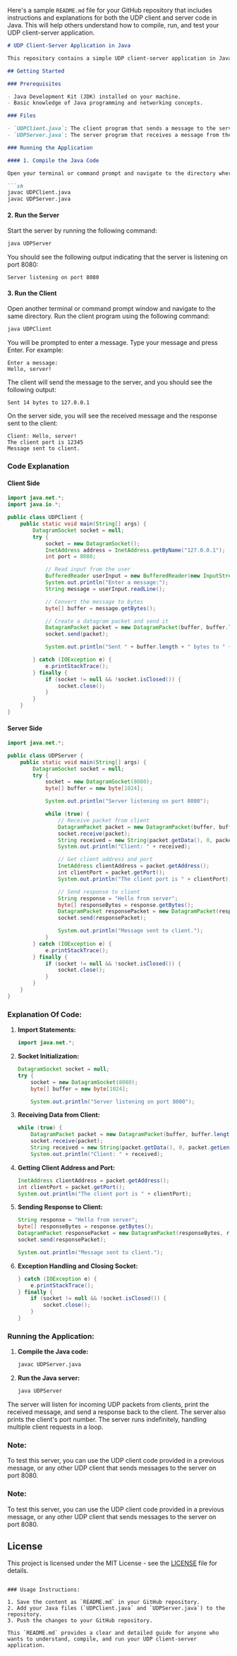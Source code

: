 Here's a sample `README.md` file for your GitHub repository that includes instructions and explanations for both the UDP client and server code in Java. This will help others understand how to compile, run, and test your UDP client-server application.

```markdown
# UDP Client-Server Application in Java

This repository contains a simple UDP client-server application in Java. The client sends a message to the server, and the server responds with a greeting message.

## Getting Started

### Prerequisites

- Java Development Kit (JDK) installed on your machine.
- Basic knowledge of Java programming and networking concepts.

### Files

- `UDPClient.java`: The client program that sends a message to the server.
- `UDPServer.java`: The server program that receives a message from the client and responds back.

### Running the Application

#### 1. Compile the Java Code

Open your terminal or command prompt and navigate to the directory where your Java files are located. Compile both the client and server programs using the following commands:

```sh
javac UDPClient.java
javac UDPServer.java
```

#### 2. Run the Server

Start the server by running the following command:

```sh
java UDPServer
```

You should see the following output indicating that the server is listening on port 8080:

```
Server listening on port 8080
```

#### 3. Run the Client

Open another terminal or command prompt window and navigate to the same directory. Run the client program using the following command:

```sh
java UDPClient
```

You will be prompted to enter a message. Type your message and press Enter. For example:

```
Enter a message:
Hello, server!
```

The client will send the message to the server, and you should see the following output:

```
Sent 14 bytes to 127.0.0.1
```

On the server side, you will see the received message and the response sent to the client:

```
Client: Hello, server!
The client port is 12345
Message sent to client.
```

### Code Explanation

#### Client Side

```java
import java.net.*;
import java.io.*;

public class UDPClient {
    public static void main(String[] args) {
        DatagramSocket socket = null;
        try {
            socket = new DatagramSocket();
            InetAddress address = InetAddress.getByName("127.0.0.1");
            int port = 8080;

            // Read input from the user
            BufferedReader userInput = new BufferedReader(new InputStreamReader(System.in));
            System.out.println("Enter a message:");
            String message = userInput.readLine();

            // Convert the message to bytes
            byte[] buffer = message.getBytes();

            // Create a datagram packet and send it
            DatagramPacket packet = new DatagramPacket(buffer, buffer.length, address, port);
            socket.send(packet);

            System.out.println("Sent " + buffer.length + " bytes to " + address.getHostAddress());

        } catch (IOException e) {
            e.printStackTrace();
        } finally {
            if (socket != null && !socket.isClosed()) {
                socket.close();
            }
        }
    }
}
```

#### Server Side

```java
import java.net.*;

public class UDPServer {
    public static void main(String[] args) {
        DatagramSocket socket = null;
        try {
            socket = new DatagramSocket(8080);
            byte[] buffer = new byte[1024];

            System.out.println("Server listening on port 8080");

            while (true) {
                // Receive packet from client
                DatagramPacket packet = new DatagramPacket(buffer, buffer.length);
                socket.receive(packet);
                String received = new String(packet.getData(), 0, packet.getLength());
                System.out.println("Client: " + received);

                // Get client address and port
                InetAddress clientAddress = packet.getAddress();
                int clientPort = packet.getPort();
                System.out.println("The client port is " + clientPort);

                // Send response to client
                String response = "Hello from server";
                byte[] responseBytes = response.getBytes();
                DatagramPacket responsePacket = new DatagramPacket(responseBytes, responseBytes.length, clientAddress, clientPort);
                socket.send(responsePacket);

                System.out.println("Message sent to client.");
            }
        } catch (IOException e) {
            e.printStackTrace();
        } finally {
            if (socket != null && !socket.isClosed()) {
                socket.close();
            }
        }
    }
}
```



### Explanation Of Code:

1. **Import Statements:**
   ```java
   import java.net.*;
   ```

2. **Socket Initialization:**
   ```java
   DatagramSocket socket = null;
   try {
       socket = new DatagramSocket(8080);
       byte[] buffer = new byte[1024];

       System.out.println("Server listening on port 8080");
   ```

3. **Receiving Data from Client:**
   ```java
   while (true) {
       DatagramPacket packet = new DatagramPacket(buffer, buffer.length);
       socket.receive(packet);
       String received = new String(packet.getData(), 0, packet.getLength());
       System.out.println("Client: " + received);
   ```

4. **Getting Client Address and Port:**
   ```java
   InetAddress clientAddress = packet.getAddress();
   int clientPort = packet.getPort();
   System.out.println("The client port is " + clientPort);
   ```

5. **Sending Response to Client:**
   ```java
   String response = "Hello from server";
   byte[] responseBytes = response.getBytes();
   DatagramPacket responsePacket = new DatagramPacket(responseBytes, responseBytes.length, clientAddress, clientPort);
   socket.send(responsePacket);

   System.out.println("Message sent to client.");
   ```

6. **Exception Handling and Closing Socket:**
   ```java
   } catch (IOException e) {
       e.printStackTrace();
   } finally {
       if (socket != null && !socket.isClosed()) {
           socket.close();
       }
   }
   ```

### Running the Application:
1. **Compile the Java code:**
   ```sh
   javac UDPServer.java
   ```

2. **Run the Java server:**
   ```sh
   java UDPServer
   ```

The server will listen for incoming UDP packets from clients, print the received message, and send a response back to the client. The server also prints the client's port number. The server runs indefinitely, handling multiple client requests in a loop.

### Note:
To test this server, you can use the UDP client code provided in a previous message, or any other UDP client that sends messages to the server on port 8080.


### Note:
To test this server, you can use the UDP client code provided in a previous message, or any other UDP client that sends messages to the server on port 8080.

## License

This project is licensed under the MIT License - see the [LICENSE](LICENSE) file for details.
```

### Usage Instructions:

1. Save the content as `README.md` in your GitHub repository.
2. Add your Java files (`UDPClient.java` and `UDPServer.java`) to the repository.
3. Push the changes to your GitHub repository.

This `README.md` provides a clear and detailed guide for anyone who wants to understand, compile, and run your UDP client-server application.
